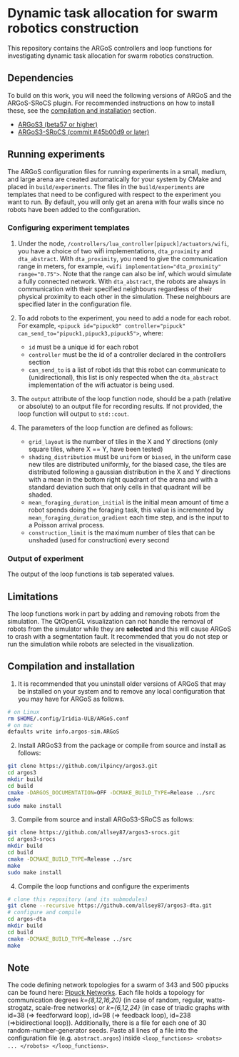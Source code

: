 # Dynamic task allocation for swarm robotics construction

This repository contains the ARGoS controllers and loop functions for investigating dynamic task allocation for swarm robotics construction.

## Dependencies
To build on this work, you will need the following versions of ARGoS and the ARGoS-SRoCS plugin. For recommended instructions on how to install these, see the [compilation and installation](#compilation-and-installation) section.
* [ARGoS3 (beta57 or higher)](https://www.argos-sim.info/core.php)
* [ARGoS3-SRoCS (commit #45b00d9 or later)](https://github.com/allsey87/argos3-srocs)

## Running experiments
The ARGoS configuration files for running experiments in a small, medium, and large arena are created automatically for your system by CMake and placed in `build/experiments`. The files in the `build/experiments` are templates that need to be configured with respect to the experiment you want to run. By default, you will only get an arena with four walls since no robots have been added to the configuration.

### Configuring experiment templates
1. Under the node, `/controllers/lua_controller[pipuck]/actuators/wifi`, you have a choice of two wifi implementations, `dta_proximity` and `dta_abstract`. With `dta_proximity`, you need to give the communication range in meters, for example, `<wifi implementation="dta_proximity" range="0.75">`. Note that the range can also be inf, which would simulate a fully connected network. With `dta_abstract`, the robots are always in communication with their specified neighbours regardless of their physical proximity to each other in the simulation. These neighbours are specified later in the configuration file.
2. To add robots to the experiment, you need to add a node for each robot. For example, `<pipuck id="pipuck0" controller="pipuck" can_send_to="pipuck1,pipuck3,pipuck5">`, where:

   * `id` must be a unique id for each robot
   * `controller` must be the id of a controller declared in the controllers section
   * `can_send_to` is a list of robot ids that this robot can communicate to (unidirectional), this list is only respected when the `dta_abstract` implementation of the wifi actuator is being used.
3. The `output` attribute of the loop function node, should be a path (relative or absolute) to an output file for recording results. If not provided, the loop function will output to `std::cout`.
4. The parameters of the loop function are defined as follows:
   
   * `grid_layout` is the number of tiles in the X and Y directions (only square tiles, where X == Y, have been tested)
   * `shading_distribution` must be `uniform` or `biased`, in the uniform case new tiles are distributed uniformly, for the biased case, the tiles are distributed following a gaussian distribution in the X and Y directions with a mean in the bottom right quadrant of the arena and with a standard deviation such that only cells in that quadrant will be shaded.
   * `mean_foraging_duration_initial` is the initial mean amount of time a robot spends doing the foraging task, this value is incremented by `mean_foraging_duration_gradient` each time step, and is the input to a Poisson arrival process.
   * `construction_limit` is the maximum number of tiles that can be unshaded (used for construction) every second

### Output of experiment
The output of the loop functions is tab seperated values.

## Limitations
The loop functions work in part by adding and removing robots from the simulation. The QtOpenGL visualization can not handle the removal of robots from the simulator while they are **selected** and this will cause ARGoS to crash with a segmentation fault. It recommended that you do not step or run the simulation while robots are selected in the visualization.

## Compilation and installation
1. It is recommended that you uninstall older versions of ARGoS that may be installed on your system and to remove any local configuration that you may have for ARGoS as follows.

```bash
# on Linux
rm $HOME/.config/Iridia-ULB/ARGoS.conf
# on mac
defaults write info.argos-sim.ARGoS
```

2. Install ARGoS3 from the package or compile from source and install as follows:
```bash
git clone https://github.com/ilpincy/argos3.git
cd argos3
mkdir build
cd build
cmake -DARGOS_DOCUMENTATION=OFF -DCMAKE_BUILD_TYPE=Release ../src
make
sudo make install
```

3.  Compile from source and install ARGoS3-SRoCS as follows:
```bash
git clone https://github.com/allsey87/argos3-srocs.git
cd argos3-srocs
mkdir build
cd build
cmake -DCMAKE_BUILD_TYPE=Release ../src
make
sudo make install
```

4. Compile the loop functions and configure the experiments
```bash
# clone this repository (and its submodules)
git clone --recursive https://github.com/allsey87/argos3-dta.git
# configure and compile
cd argos-dta
mkdir build
cd build
cmake -DCMAKE_BUILD_TYPE=Release ../src
make
```

## Note
The code defining network topologies for a swarm of 343 and 500 pipucks can be found here:
[Pipuck Networks](https://cloud.ilabt.imec.be/index.php/s/74rsRGkDsd4dj7i).
Each file holds a topology for communication degrees *k={8,12,16,20}* (in case of random, regular, watts-strogatz, scale-free networks) or *k={6,12,24}* (in case of triadic graphs with id=38 (=> feedforward loop), id=98 (=> feedback loop), id=238 (=>bidirectional loop)).
Additionally, there is a file for each one of 30 random-number-generator seeds.
Paste all lines of a file into the configuration file (e.g. `abstract.argos`) inside `<loop_functions> <robots> ... </robots> </loop_functions>`.

